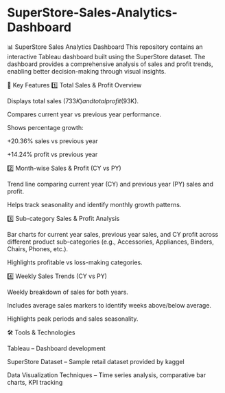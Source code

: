 # SuperStore-Sales-Analytics-Dashboard
📊 SuperStore Sales Analytics Dashboard  This repository contains an interactive Tableau dashboard built using the SuperStore dataset. The dashboard provides a comprehensive analysis of sales and profit trends, enabling better decision-making through visual insights.

🚀 Key Features
1️⃣ Total Sales & Profit Overview

Displays total sales ($733K) and total profit ($93K).

Compares current year vs previous year performance.

Shows percentage growth:

+20.36% sales vs previous year

+14.24% profit vs previous year

2️⃣ Month-wise Sales & Profit (CY vs PY)

Trend line comparing current year (CY) and previous year (PY) sales and profit.

Helps track seasonality and identify monthly growth patterns.

3️⃣ Sub-category Sales & Profit Analysis

Bar charts for current year sales, previous year sales, and CY profit across different product sub-categories (e.g., Accessories, Appliances, Binders, Chairs, Phones, etc.).

Highlights profitable vs loss-making categories.

4️⃣ Weekly Sales Trends (CY vs PY)

Weekly breakdown of sales for both years.

Includes average sales markers to identify weeks above/below average.

Highlights peak periods and sales seasonality.

🛠 Tools & Technologies

Tableau – Dashboard development

SuperStore Dataset – Sample retail dataset provided by kaggel

Data Visualization Techniques – Time series analysis, comparative bar charts, KPI tracking



